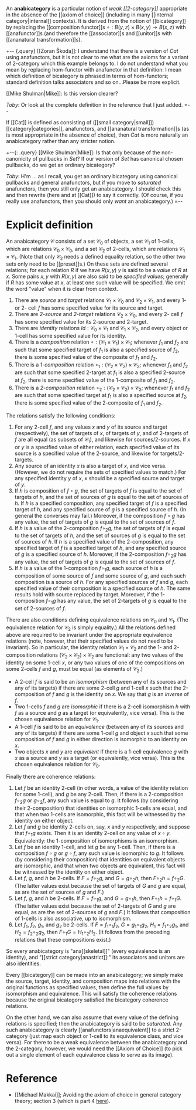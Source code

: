 An **anabicategory** is a particular notion of _weak [[2-category]]_ appropriate in the absence of the [[axiom of choice]] (including in many [[internal category|internal]] contexts).  It is derived from the notion of [[bicategory]] by replacing the [[composition functor]]s $\circ: B(y,z) \times B(x,y) \to B(x,z)$ with [[anafunctor]]s (and therefore the [[associator]]s and [[unitor]]s with [[ananatural transformation]]s).

+-- {.query}
[[Zoran Škoda]]: I understand that there is a version of $Cat$ using anafunctors, but it is not clear to me 
what are the axioms for a variant of 2-category which this example belongs to. I do not understand what you mean by replacing hom-functor with anafunctor in that definition: I mean which definition of bicategory is phrased in terms of hom-functors; standard definition talks associators and so on...Please be more explicit. 

[[Mike Shulman|Mike]]: Is this version clearer?

_Toby_:  Or look at the complete definition in the reference that I just added.
=--

If [[Cat]] is defined as consisting of ([[small category|small]]) [[category|categories]], anafunctors, and [[ananatural transformation]]s (as is most appropriate in the absence of choice), then $Cat$ is more naturally an anabicategory rather than any stricter notion.

+--{: .query}
[[Mike Shulman|Mike]]: Is that only because of the non-canonicity of pullbacks in $Set$?  If our version of $Set$ has canonical chosen pullbacks, do we get an ordinary bicategory?

_Toby_:  H\'m ... as I recall, you get an ordinary bicategory using canonical pullbacks and general anafunctors, but if you move to *saturated* anafunctors, then you still only get an anabicategory.  I should check this and then rewrite (here and at [[Cat]]) to say it correctly.  (Of course, if you really use anafunctors, then you should only *want* an anabicategory.)
=--

# Explicit definition #

An anabicategory $\mathcal{C}$ consists of a set $\mathcal{C}_0$ of objects, a set $\mathcal{C}_1$ of 1-cells, which are relations $\mathcal{C}_0 \times \mathcal{C}_0$, and a set $\mathcal{C}_2$ of 2-cells, which are relations $\mathcal{C}_1 \times \mathcal{C}_1$. (Note that only $\mathcal{C}_2$ needs a defined equality relation, so the other two sets only need to be [[preset]]s.) On these sets are defined several relations; for each relation $R$ if we have $R(x, y)$ $y$ is said to be a _value_ of $R$ at $x$. Some pairs $x, y$ with $R(x, y)$ are also said to be _specified values_; generally if $R$ has some value at $x$, at least one such value will be specified. We omit the word "value" when it is clear from context.
1. There are _source_ and _target_ relations $\mathcal{C}_1 \times \mathcal{C}_0$ and $\mathcal{C}_2 \times \mathcal{C}_1$, and every 1- or 2- cell $f$ has some specified value for its source and target.
1. There are _2-source_ and _2-target_ relations $\mathcal{C}_2 \times \mathcal{C}_0$, and every 2- cell $f$ has some specified value for its 2-source and 2-target.
1. There are _identity_ relations $Id:\mathcal{C}_0 \times \mathcal{C}_1$ and $\mathcal{C}_1 \times \mathcal{C}_2$, and every object or 1-cell has some specified value for its identity.
1. There is a _composition_ relation $\circ:(\mathcal{C}_1 \times \mathcal{C}_1) \times \mathcal{C}_1$; whenever $f_1$ and $f_2$ are such that some specified target of $f_1$ is also a specified source of $f_2$, there is some specified value of the composite of $f_1$ and $f_2$.
1. There is a _1-composition_ relation $\circ_1:(\mathcal{C}_2 \times \mathcal{C}_2) \times \mathcal{C}_2$; whenever $f_1$ and $f_2$ are such that some specified 2-target at $f_1$ is also a specified 2-source at $f_2$, there is some specified value of the 1-composite of $f_1$ and $f_2$.
1. There is a _2-composition_ relation $\circ_2:(\mathcal{C}_2 \times \mathcal{C}_2) \times \mathcal{C}_2$; whenever $f_1$ and $f_2$ are such that some specified target at $f_1$ is also a specified source at $f_2$, there is some specified value of the 2-composite of $f_1$ and $f_2$.

The relations satisfy the following conditions:
1. For any 2-cell $f$, and any values $x$ and $y$ of its source and target (respectively), the set of targets of $x$, of targets of $y$, and of 2-targets of $f$ are all equal (as subsets of $\mathcal{C}_1$), and likewise for sources/2-sources. If $x$ or $y$ is a specified value of either relation, each specified value of its source is a specified value of the 2-source, and likewise for targets/2-targets.
1. Any source of an identity $x$ is also a target of $x$, and vice versa. (However, we do not require the sets of specified values to match.) For any specified identity $y$ of $x$, $x$ should be a specified source and target of $y$.
1. If $h$ is composition of $f \circ g$, the set of targets of $f$ is equal to the set of targets of $h$, and the set of sources of $g$ is equal to the set of sources of $h$. If $h$ is a specified composition, any specified target of $f$ is a specified target of $h$, and any specified source of $g$ is a specified source of $h$. (In general the converses may fail.) Moreover, if the composition $f \circ g$ has any value, the set of targets of $g$ is equal to the set of sources of $f$.
1. If $h$ is a value of the 2-composition $f \circ_2 g$, the set of targets of $f$ is equal to the set of targets of $h$, and the set of sources of $g$ is equal to the set of sources of $h$. If $h$ is a specified value of the 2-composition, any specified target of $f$ is a specified target of $h$, and any specified source of $g$ is a specified source of $h$. Moreover, if the 2-composition $f \circ_2 g$ has any value, the set of targets of $g$ is equal to the set of sources of $f$.
1. If $h$ is a value of the 1-composition $f \circ_1 g$, each source of $h$ is a composition of some source of $f$ and some source of $g$, and each such composition is a source of $h$. For any specified sources of $f$ and $g$, each specified value of their composition is a specified source of $h$. The same results hold with source replaced by target. Moreover, if the 1-composition $f \circ_1 g$ has any value, the set of 2-targets of $g$ is equal to the set of 2-sources of $f$.

There are also conditions defining equivalence relations on $\mathcal{C}_0$ and $\mathcal{C}_1$. (The equivalence relation for $\mathcal{C}_2$ is simply equality.) All the relations defined above are required to be invariant under the appropriate equivalence relations (note, however, that their specified values do not need to be invariant). So in particular, the identity relation $\mathcal{C}_1\times \mathcal{C}_2$ and the 1- and 2- composition relations $(\mathcal{C}_2 \times \mathcal{C}_2) \times \mathcal{C}_2$ are functional: any two values of the identity on some 1-cell $x$, or any two values of one of the compositions on some 2-cells $f$ and $g$, must be equal (as elements of $\mathcal{C}_2$.)
* A 2-cell $f$ is said to be an _isomorphism_ (between any of its sources and any of its targets) if there are some 2-cell $g$ and 1-cell $x$ such that the 2-composition of $f$ and $g$ is the identity on $x$. We say that $g$ is an _inverse_ of $f$.
* Two 1-cells $f$ and $g$ are _isomorphic_ if there is a 2-cell isomorphism $h$ with $f$ as a source and $g$ as a target (or equivalently, vice versa). This is the chosen equivalence relation for $\mathcal{C}_1$.
* A 1-cell $f$ is said to be an _equivalence_ (between any of its sources and any of its targets) if there are some 1-cell $g$ and object $x$ such that some composition of $f$ and $g$ in either direction is isomorphic to an identity on $x$.
* Two objects $x$ and $y$ are _equivalent_ if there is a 1-cell equivalence $g$ with $x$ as a source and $y$ as a target (or equivalently, vice versa). This is the chosen equivalence relation for $\mathcal{C}_0$.


Finally there are coherence relations:
1. Let $f$ be an identity 2-cell (in other words, a value of the identity relation for some 1-cell), and $g$ be any 2-cell. Then, if there is a 2-composition $f \circ_2 g$ or $g \circ_2 f$, any such value is equal to $g$. It follows (by considering their 2-composition) that identities on isomorphic 1-cells are equal, and that when two 1-cells are isomorphic, this fact will be witnessed by the identity on either object.
1. Let $f$ and $g$ be identity 2-cells on, say, $x$ and $y$ respectively, and suppose that $f \circ_1 g$ exists. Then it is an identity 2-cell on any value of $x \circ y$. Equivalently: the 1-composition of isomorphisms is an isomorphism.
1. Let $f$ be an identity 1-cell, and let $g$ be any 1-cell. Then, if there is a composition $f \circ g$ or $g \circ f$, any such value is isomorphic to $g$. It follows (by considering their composition) that identities on equivalent objects are isomorphic, and that when two objects are equivalent, this fact will be witnessed by the identity on either object. 
1. Let $f$, $g$, and $h$ be 2-cells. If $F = f \circ_2 g$, and $G = g \circ_2 h$, then $F \circ_2 h = f \circ_2 G$. (The latter values exist because the set of targets of $G$ and $g$ are equal, as are the set of sources of $g$ and $F$.)
1. Let $f$, $g$, and $h$ be 2-cells. If $F = f \circ_1 g$, and $G = g \circ_1 h$, then $F \circ_1 h = f \circ_1 G$. (The latter values exist because the set of 2-targets of $G$ and $g$ are equal, as are the set of 2-sources of $g$ and $F$.) It follows that composition of 1-cells is also associative, up to isomorphism.
1. Let $f_1$, $f_2$, $g_1$, and $g_2$ be 2-cells. If $F = f_1 \circ_1 f_2$, $G = g_1 \circ_1 g_2$, $H_1 = f_1 \circ_2 g_1$, and $H_2 = f_2 \circ_2 g_2$, then $F \circ_1 G = H_1 \circ_2 H_2$. (It follows from the preceding relations that these compositions exist.)

So every anabicategory is "ana[[skeletal]]" (every equivalence is an identity), and "[[strict category|anastrict]]:" its associators and unitors are also identities.

Every [[bicategory]] can be made into an anabicategory; we simply make the source, target, identity, and composition maps into relations with the original functions as specified values, then define the full values by isomorphism and equivalence. This will satisfy the coherence relations because the original bicategory satisfied the bicategory coherence relations.

On the other hand, we can also assume that every value of the defining relations is specified; then the anabicategory is said to be _saturated_. Any such anabicategory is clearly [[anafunctors|anaequivalent]] to a strict 2-category (just map each object or 1-cell to its equivalence class, and vice versa). For there to be a weak equivalence between the anabicategory and the 2-category, however, we would need the [[Axiom of Choice]] (to pick out a single element of each equivalence class to serve as its image).

# Reference #

*  [[Michael Makkai]]; Avoiding the axiom of choice in general category theory; section 3 (which is part 4 [here](http://www.math.mcgill.ca/makkai/anafun/)).